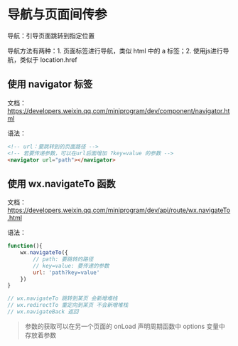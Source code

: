 # 导航与页面间传参

导航：引导页面跳转到指定位置

导航方法有两种：1. 页面标签进行导航，类似 html 中的 a 标签；2. 使用js进行导航，类似于 location.href

## 使用 navigator 标签
文档：https://developers.weixin.qq.com/miniprogram/dev/component/navigator.html

语法：

```html
<!-- url：要跳转到的页面路径 -->
<!-- 若要传递参数，可以在url后面增加 ?key=value 的参数 -->
<navigator url="path"></navigator>
```

## 使用 wx.navigateTo 函数
文档：https://developers.weixin.qq.com/miniprogram/dev/api/route/wx.navigateTo.html

语法：

```js
function(){
    wx.navigateTo({
        // path: 要跳转的路径
        // key=value: 要传递的参数
        url: 'path?key=value'
    })
}

// wx.navigateTo 跳转到某页 会新增堆栈
// wx.redirectTo 重定向到某页 不会新增堆栈
// wx.navigateBack 返回
```

> 参数的获取可以在另一个页面的 onLoad 声明周期函数中 options 变量中存放着参数
> 